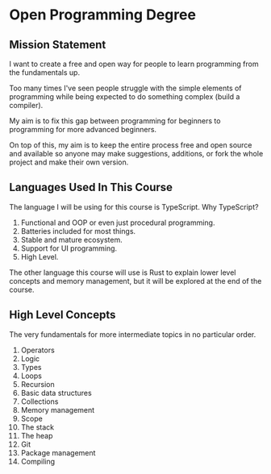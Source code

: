 # Open Programming Degree 

## Mission Statement
I want to create a free and open way for people to learn programming from the fundamentals up.

Too many times I've seen people struggle with the simple elements of programming while being expected to do something complex (build a compiler).

My aim is to fix this gap between programming for beginners to programming for more advanced beginners.

On top of this, my aim is to keep the entire process free and open source and available so anyone may make suggestions, additions, or fork the whole project and make their own version. 

## Languages Used In This Course
The language I will be using for this course is TypeScript. Why TypeScript?   
1. Functional and OOP or even just procedural programming.
2. Batteries included for most things.
3. Stable and mature ecosystem.
4. Support for UI programming.
5. High Level.

The other language this course will use is Rust to explain lower level concepts and memory management, but it will be explored at the end of the course. 

## High Level Concepts
The very fundamentals for more intermediate topics in no particular order.  
1. Operators
2. Logic 
3. Types
4. Loops
5. Recursion
6. Basic data structures
7. Collections
8. Memory management
9. Scope
10. The stack 
11. The heap
12. Git
13. Package management
14. Compiling
